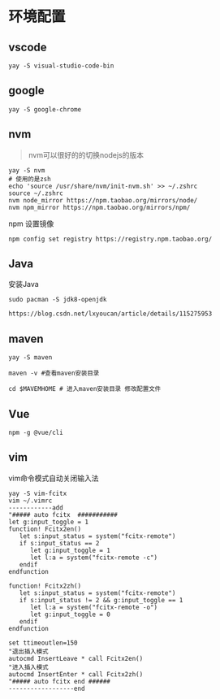 # 环境配置

## vscode

```text
yay -S visual-studio-code-bin
```

## google

```text
yay -S google-chrome
```

## nvm

> nvm可以很好的的切换nodejs的版本

```text
yay -S nvm 
# 使用的是zsh
echo 'source /usr/share/nvm/init-nvm.sh' >> ~/.zshrc
source ~/.zshrc 
nvm node_mirror https://npm.taobao.org/mirrors/node/
nvm npm_mirror https://npm.taobao.org/mirrors/npm/
```

npm 设置镜像

```text
npm config set registry https://registry.npm.taobao.org/
```
## Java

安装Java

```text
sudo pacman -S jdk8-openjdk

https://blog.csdn.net/lxyoucan/article/details/115275953
```

## maven

```text
yay -S maven

maven -v #查看maven安装目录

cd $MAVEMHOME # 进入maven安装目录 修改配置文件
```

## Vue

```text
npm -g @vue/cli
```

## vim 

vim命令模式自动关闭输入法

```text
yay -S vim-fcitx
vim ~/.vimrc
------------add
"##### auto fcitx  ###########
let g:input_toggle = 1
function! Fcitx2en()
   let s:input_status = system("fcitx-remote")
   if s:input_status == 2
      let g:input_toggle = 1
      let l:a = system("fcitx-remote -c")
   endif
endfunction

function! Fcitx2zh()
   let s:input_status = system("fcitx-remote")
   if s:input_status != 2 && g:input_toggle == 1
      let l:a = system("fcitx-remote -o")
      let g:input_toggle = 0
   endif
endfunction

set ttimeoutlen=150
"退出插入模式
autocmd InsertLeave * call Fcitx2en()
"进入插入模式
autocmd InsertEnter * call Fcitx2zh()
"##### auto fcitx end ######
------------------end
```